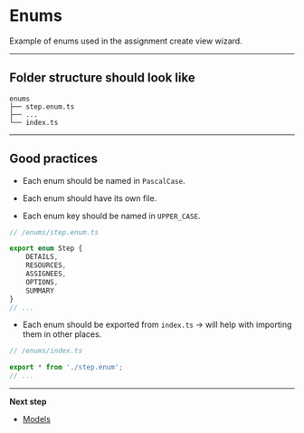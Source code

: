 # Enums

Example of enums used in the assignment create view wizard.
***
## Folder structure should look like
```
enums
├── step.enum.ts
├── ...
└── index.ts
```
***
## Good practices
* Each enum should be named in `PascalCase`.

* Each enum should have its own file.

* Each enum key should be named in `UPPER_CASE`.
```typescript
// /enums/step.enum.ts

export enum Step {
    DETAILS,
    RESOURCES,
    ASSIGNEES,
    OPTIONS,
    SUMMARY
}
// ...
```

* Each enum should be exported from `index.ts` &rarr; will help with importing them in other places.
```typescript
// /enums/index.ts

export * from './step.enum';
// ...
```

***

**Next step**
* [Models](https://github.com/Walikuperek/Learn-Facade-Service/tree/master/lib-usage-example/create-view/models)
